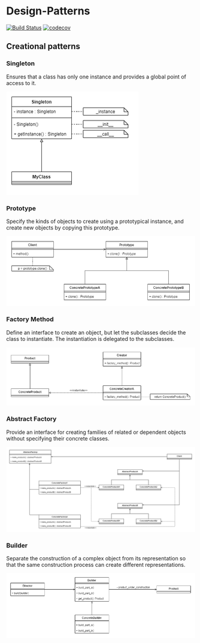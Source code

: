 # Design-Patterns

[![Build Status](https://travis-ci.org/apulps/Design-Patterns.svg?branch=main)](https://travis-ci.org/apulps/Design-Patterns)
[![codecov](https://codecov.io/gh/apulps/Design-Patterns/branch/main/graph/badge.svg?token=GNVMHFNXPU)](https://codecov.io/gh/apulps/Design-Patterns)

## Creational patterns

### Singleton
Ensures that a class has only one instance and provides a global point of access to it.

![Singleton](uml/singleton.png "Singleton")

### Prototype
Specify the kinds of objects to create using a prototypical instance, and create new objects by copying this prototype.

![Prototype](uml/prototype.png "Prototype")

### Factory Method
Define an interface to create an object, but let the subclasses decide the class to instantiate. The instantiation is delegated to the subclasses.

![Factory Method](uml/factory_method.png "Factory Method")

### Abstract Factory
Provide an interface for creating families of related or dependent objects without specifying their concrete classes.

![Abstract Factory](uml/abstract_factory.png "Abstract Factory")

### Builder
Separate the construction of a complex object from its representation so that the same construction process can create different representations.

![Builder](uml/builder.png "Builder")

<!--
### Object Pool


## Structural patterns

### Adapter
### Facade
### Decorator
### Composite
### Bridge
### Proxy
### Flyweight
### Private Class Data


## Behavioral patterns

### Iterator
### Command
### Observer
### Mediator
### State
### Strategy
### Template method
### Chain of responsibility
### Memento
### Null Object
### Visitor
-->